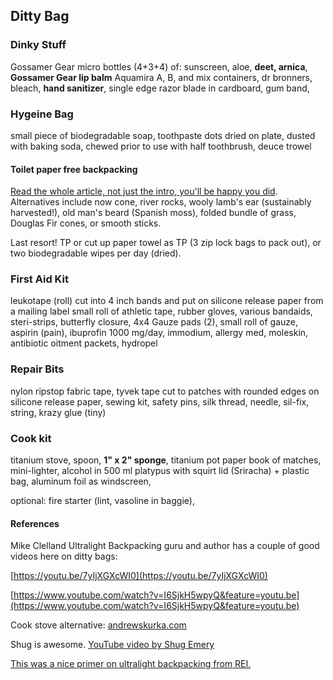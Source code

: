 ## Ditty Bag

### Dinky Stuff

Gossamer Gear micro bottles (4+3+4)  of:
sunscreen, aloe, **deet, arnica**, 
**Gossamer Gear lip balm**
Aquamira A, B, and mix containers,
dr bronners, bleach, **hand sanitizer**, 
single edge razor blade in cardboard, gum band,


### Hygeine Bag

small piece of biodegradable soap, 
toothpaste dots dried on plate, dusted with baking soda, chewed prior to use with half toothbrush,
deuce trowel

#### Toilet paper free backpacking
[Read the whole article, not just the intro, you'll be happy you did](https://backpackinglight.com/toilet_paper_free/). 
Alternatives include now cone, river rocks, wooly lamb's ear (sustainably harvested!), old man's beard (Spanish moss), folded bundle of grass, Douglas Fir cones, or smooth sticks.

Last resort! TP or cut up paper towel as TP (3 zip lock bags to pack out), or
two biodegradable wipes per day (dried). 



### First Aid Kit

leukotape (roll) cut into 4 inch bands and put on silicone release paper from a mailing label
small roll of athletic tape,
rubber gloves,
various bandaids,
steri-strips, butterfly closure,
4x4 Gauze pads (2),
small roll of gauze,
aspirin (pain),
ibuprofin 1000 mg/day,
immodium,
allergy med,
moleskin,
antibiotic oitment packets,
hydropel


### Repair Bits

nylon ripstop fabric tape,
tyvek tape cut to patches with rounded edges on silicone release paper,
sewing kit, safety pins, silk thread, needle,
sil-fix, 
string,
krazy glue (tiny)


### Cook kit

titanium stove, spoon, **1" x 2" sponge**, titanium pot
paper book of matches,
mini-lighter,
alcohol in 500 ml platypus with squirt lid (Sriracha) + plastic bag,
aluminum foil as windscreen,

optional: fire starter (lint, vasoline in baggie),


#### References

Mike Clelland Ultralight Backpacking guru and author has a couple of good videos here on ditty bags:

[https://youtu.be/7yIjXGXcWI0](https://youtu.be/7yIjXGXcWI0)

[https://www.youtube.com/watch?v=I6SjkH5wpyQ&feature=youtu.be](https://www.youtube.com/watch?v=I6SjkH5wpyQ&feature=youtu.be)

Cook stove alternative: 
[andrewskurka.com](andrewskurka.com)

Shug is awesome.
[YouTube video by Shug Emery](https://youtu.be/jTG38sxvKTo)

[This was a nice primer on ultralight backpacking from REI.](https://www.rei.com/learn/expert-advice/ultralight-backpacking.html)
